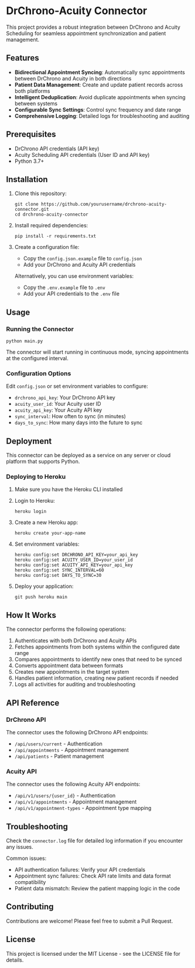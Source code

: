 # DrChrono-Acuity Connector

This project provides a robust integration between DrChrono and Acuity Scheduling for seamless appointment synchronization and patient management.

## Features

- **Bidirectional Appointment Syncing**: Automatically sync appointments between DrChrono and Acuity in both directions
- **Patient Data Management**: Create and update patient records across both platforms
- **Intelligent Deduplication**: Avoid duplicate appointments when syncing between systems
- **Configurable Sync Settings**: Control sync frequency and date range
- **Comprehensive Logging**: Detailed logs for troubleshooting and auditing

## Prerequisites

- DrChrono API credentials (API key)
- Acuity Scheduling API credentials (User ID and API key)
- Python 3.7+

## Installation

1. Clone this repository:
   ```
   git clone https://github.com/yourusername/drchrono-acuity-connector.git
   cd drchrono-acuity-connector
   ```

2. Install required dependencies:
   ```
   pip install -r requirements.txt
   ```

3. Create a configuration file:
   - Copy the `config.json.example` file to `config.json`
   - Add your DrChrono and Acuity API credentials

   Alternatively, you can use environment variables:
   - Copy the `.env.example` file to `.env`
   - Add your API credentials to the `.env` file

## Usage

### Running the Connector

```
python main.py
```

The connector will start running in continuous mode, syncing appointments at the configured interval.

### Configuration Options

Edit `config.json` or set environment variables to configure:

- `drchrono_api_key`: Your DrChrono API key
- `acuity_user_id`: Your Acuity user ID
- `acuity_api_key`: Your Acuity API key
- `sync_interval`: How often to sync (in minutes)
- `days_to_sync`: How many days into the future to sync

## Deployment

This connector can be deployed as a service on any server or cloud platform that supports Python.

### Deploying to Heroku

1. Make sure you have the Heroku CLI installed
2. Login to Heroku:
   ```
   heroku login
   ```

3. Create a new Heroku app:
   ```
   heroku create your-app-name
   ```

4. Set environment variables:
   ```
   heroku config:set DRCHRONO_API_KEY=your_api_key
   heroku config:set ACUITY_USER_ID=your_user_id
   heroku config:set ACUITY_API_KEY=your_api_key
   heroku config:set SYNC_INTERVAL=60
   heroku config:set DAYS_TO_SYNC=30
   ```

5. Deploy your application:
   ```
   git push heroku main
   ```

## How It Works

The connector performs the following operations:

1. Authenticates with both DrChrono and Acuity APIs
2. Fetches appointments from both systems within the configured date range
3. Compares appointments to identify new ones that need to be synced
4. Converts appointment data between formats
5. Creates new appointments in the target system
6. Handles patient information, creating new patient records if needed
7. Logs all activities for auditing and troubleshooting

## API Reference

### DrChrono API

The connector uses the following DrChrono API endpoints:
- `/api/users/current` - Authentication
- `/api/appointments` - Appointment management
- `/api/patients` - Patient management

### Acuity API

The connector uses the following Acuity API endpoints:
- `/api/v1/users/{user_id}` - Authentication
- `/api/v1/appointments` - Appointment management
- `/api/v1/appointment-types` - Appointment type mapping

## Troubleshooting

Check the `connector.log` file for detailed log information if you encounter any issues.

Common issues:
- API authentication failures: Verify your API credentials
- Appointment sync failures: Check API rate limits and data format compatibility
- Patient data mismatch: Review the patient mapping logic in the code

## Contributing

Contributions are welcome! Please feel free to submit a Pull Request.

## License

This project is licensed under the MIT License - see the LICENSE file for details.
